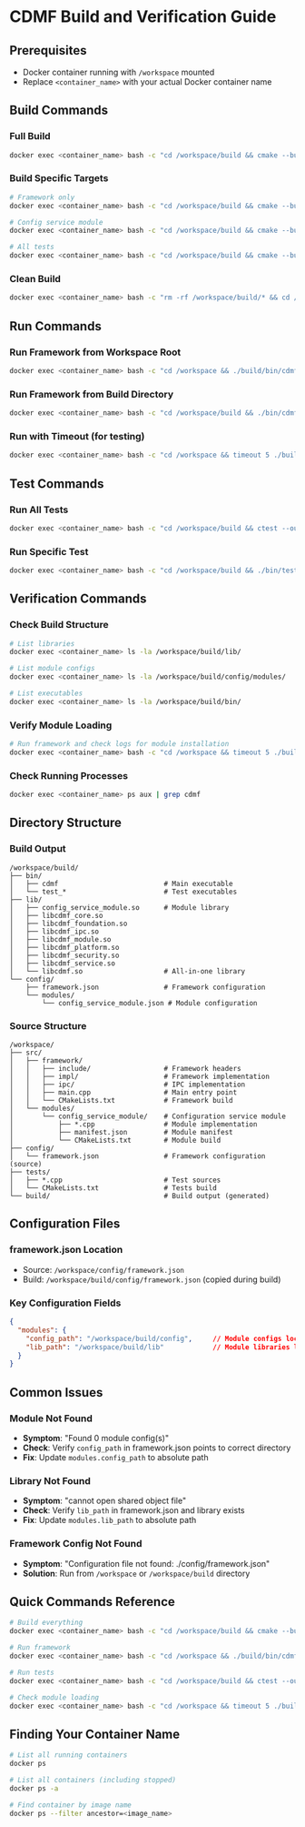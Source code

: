 # CDMF Build and Verification Guide

## Prerequisites
- Docker container running with `/workspace` mounted
- Replace `<container_name>` with your actual Docker container name

## Build Commands

### Full Build
```bash
docker exec <container_name> bash -c "cd /workspace/build && cmake --build ."
```

### Build Specific Targets
```bash
# Framework only
docker exec <container_name> bash -c "cd /workspace/build && cmake --build . --target cdmf_main"

# Config service module
docker exec <container_name> bash -c "cd /workspace/build && cmake --build . --target config_service_module"

# All tests
docker exec <container_name> bash -c "cd /workspace/build && cmake --build . --target all"
```

### Clean Build
```bash
docker exec <container_name> bash -c "rm -rf /workspace/build/* && cd /workspace/build && cmake .. && cmake --build ."
```

## Run Commands

### Run Framework from Workspace Root
```bash
docker exec <container_name> bash -c "cd /workspace && ./build/bin/cdmf"
```

### Run Framework from Build Directory
```bash
docker exec <container_name> bash -c "cd /workspace/build && ./bin/cdmf"
```

### Run with Timeout (for testing)
```bash
docker exec <container_name> bash -c "cd /workspace && timeout 5 ./build/bin/cdmf"
```

## Test Commands

### Run All Tests
```bash
docker exec <container_name> bash -c "cd /workspace/build && ctest --output-on-failure"
```

### Run Specific Test
```bash
docker exec <container_name> bash -c "cd /workspace/build && ./bin/test_configuration"
```

## Verification Commands

### Check Build Structure
```bash
# List libraries
docker exec <container_name> ls -la /workspace/build/lib/

# List module configs
docker exec <container_name> ls -la /workspace/build/config/modules/

# List executables
docker exec <container_name> ls -la /workspace/build/bin/
```

### Verify Module Loading
```bash
# Run framework and check logs for module installation
docker exec <container_name> bash -c "cd /workspace && timeout 5 ./build/bin/cdmf 2>&1 | grep -E '(Module installed|Module started)'"
```

### Check Running Processes
```bash
docker exec <container_name> ps aux | grep cdmf
```

## Directory Structure

### Build Output
```
/workspace/build/
├── bin/
│   ├── cdmf                          # Main executable
│   └── test_*                        # Test executables
├── lib/
│   ├── config_service_module.so      # Module library
│   ├── libcdmf_core.so
│   ├── libcdmf_foundation.so
│   ├── libcdmf_ipc.so
│   ├── libcdmf_module.so
│   ├── libcdmf_platform.so
│   ├── libcdmf_security.so
│   ├── libcdmf_service.so
│   └── libcdmf.so                    # All-in-one library
└── config/
    ├── framework.json                # Framework configuration
    └── modules/
        └── config_service_module.json # Module configuration
```

### Source Structure
```
/workspace/
├── src/
│   ├── framework/
│   │   ├── include/                  # Framework headers
│   │   ├── impl/                     # Framework implementation
│   │   ├── ipc/                      # IPC implementation
│   │   ├── main.cpp                  # Main entry point
│   │   └── CMakeLists.txt            # Framework build
│   └── modules/
│       └── config_service_module/    # Configuration service module
│           ├── *.cpp                 # Module implementation
│           ├── manifest.json         # Module manifest
│           └── CMakeLists.txt        # Module build
├── config/
│   └── framework.json                # Framework configuration (source)
├── tests/
│   ├── *.cpp                         # Test sources
│   └── CMakeLists.txt                # Tests build
└── build/                            # Build output (generated)
```

## Configuration Files

### framework.json Location
- Source: `/workspace/config/framework.json`
- Build: `/workspace/build/config/framework.json` (copied during build)

### Key Configuration Fields
```json
{
  "modules": {
    "config_path": "/workspace/build/config",     // Module configs location
    "lib_path": "/workspace/build/lib"            // Module libraries location
  }
}
```

## Common Issues

### Module Not Found
- **Symptom**: "Found 0 module config(s)"
- **Check**: Verify `config_path` in framework.json points to correct directory
- **Fix**: Update `modules.config_path` to absolute path

### Library Not Found
- **Symptom**: "cannot open shared object file"
- **Check**: Verify `lib_path` in framework.json and library exists
- **Fix**: Update `modules.lib_path` to absolute path

### Framework Config Not Found
- **Symptom**: "Configuration file not found: ./config/framework.json"
- **Solution**: Run from `/workspace` or `/workspace/build` directory

## Quick Commands Reference

```bash
# Build everything
docker exec <container_name> bash -c "cd /workspace/build && cmake --build ."

# Run framework
docker exec <container_name> bash -c "cd /workspace && ./build/bin/cdmf"

# Run tests
docker exec <container_name> bash -c "cd /workspace/build && ctest --output-on-failure"

# Check module loading
docker exec <container_name> bash -c "cd /workspace && timeout 5 ./build/bin/cdmf 2>&1 | grep 'Module installed'"
```

## Finding Your Container Name

```bash
# List all running containers
docker ps

# List all containers (including stopped)
docker ps -a

# Find container by image name
docker ps --filter ancestor=<image_name>
```
